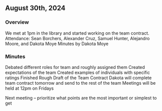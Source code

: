 ## August 30th, 2024

### Overview

We met at 1pm in the library and started working on the team contract. 
Attendance: Sean Borchers, Alexander Cruz, Samuel Hunter, Alejandro Moore, and Dakota Moye 
Minutes by Dakota Moye 

### Minutes

Debated different roles for team and roughly assigned them 
Created expectations of the team 
Created examples of individuals with specific ratings 
Finished Rough Draft of the Team Contract
Dakota will complete team contract tomorrow and send to the rest of the team 
Meetings will be held at 12pm on Fridays 

Next meeting – prioritize what points are the most important or simplest to get 
